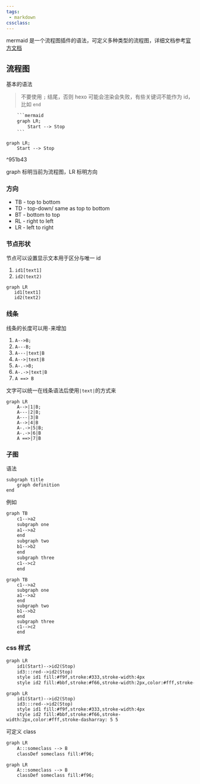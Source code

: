 ```yaml
---
tags:
 - markdown
cssclass:
---
```


mermaid 是一个流程图插件的语法，可定义多种类型的流程图，详细文档参考[官方文档](https://mermaid-js.github.io/mermaid)

## 流程图

基本的语法

> 不要使用 `;` 结尾，否则 hexo 可能会渲染会失败，有些关键词不能作为 id，比如 `end` 



```txt
	```mermaid
	graph LR;
		Start --> Stop
	```
```


```mermaid
graph LR;
    Start --> Stop
```

^951b43

graph 标明当前为流程图，LR 标明方向

### 方向

-  TB - top to bottom
-  TD - top-down/ same as top to bottom
-  BT - bottom to top
-  RL - right to left
-  LR - left to right

### 节点形状

节点可以设置显示文本用于区分与唯一 id

1. `id1[text1]`
2. `id2(text2)`

```mermaid
graph LR
   id1[text1]
   id2(text2)
```

### 线条

线条的长度可以用`-`来增加

1. `A-->B;`
2. `A---B;`
3. `A---|text|B`
4. `A-->|text|B`
5. `A-.->B;`
6. `A-.->|text|B`
7. `A ==> B`

文字可以统一在线条语法后使用`|text|`的方式来

```mermaid
graph LR
    A-->|1|B;
    A---|2|B;
    A---|3|B
    A-->|4|B
    A-.->|5|B;
    A-.->|6|B
    A ==>|7|B
```

### 子图

语法

```text
subgraph title
    graph definition
end
```

例如

```txt
graph TB
    c1-->a2
    subgraph one
    a1-->a2
    end
    subgraph two
    b1-->b2
    end
    subgraph three
    c1-->c2
    end
```

```mermaid
graph TB
    c1-->a2
    subgraph one
    a1-->a2
    end
    subgraph two
    b1-->b2
    end
    subgraph three
    c1-->c2
    end
```

### css 样式

```txt
graph LR
    id1(Start)-->id2(Stop)
    id3:::red-->id2(Stop)
    style id1 fill:#f9f,stroke:#333,stroke-width:4px
    style id2 fill:#bbf,stroke:#f66,stroke-width:2px,color:#fff,stroke-dasharray: 5 5

```

```mermaid
graph LR
    id1(Start)-->id2(Stop)
    id3:::red-->id2(Stop)
    style id1 fill:#f9f,stroke:#333,stroke-width:4px
    style id2 fill:#bbf,stroke:#f66,stroke-width:2px,color:#fff,stroke-dasharray: 5 5

```

可定义 class

```txt
graph LR
    A:::someclass --> B
    classDef someclass fill:#f96;
```

```mermaid
graph LR
    A:::someclass --> B
    classDef someclass fill:#f96;
```
